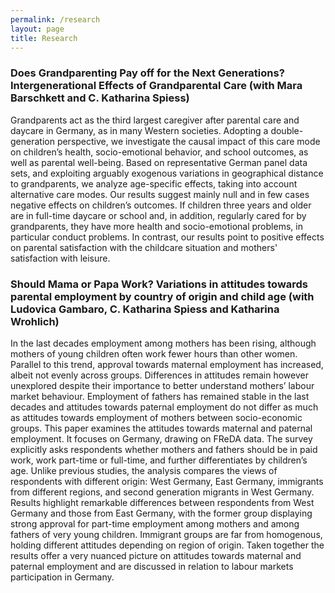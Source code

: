 ```yaml
---
permalink: /research
layout: page
title: Research
---
```


### Does Grandparenting Pay off for the Next Generations? Intergenerational Effects of Grandparental Care (with Mara Barschkett and C. Katharina Spiess)

Grandparents act as the third largest caregiver after parental care and daycare in Germany, as in many Western societies. Adopting a double-generation perspective, we investigate the causal impact of this care mode on children’s health, socio-emotional behavior, and school outcomes, as well as parental well-being. Based on representative German panel data sets, and exploiting arguably exogenous variations in geographical distance to grandparents, we analyze age-specific effects, taking into account alternative care modes. Our results suggest mainly null and in few cases negative effects on children’s outcomes. If children three years and older are in full-time daycare or school and, in addition, regularly cared for by grandparents, they have more health and socio-emotional problems, in particular conduct problems. In contrast, our results point to positive effects on parental satisfaction with the childcare situation and mothers' satisfaction with leisure. 


### Should Mama or Papa Work? Variations in attitudes towards parental employment by country of origin and child age (with Ludovica Gambaro, C. Katharina Spiess and Katharina Wrohlich)

In the last decades employment among mothers has been rising, although mothers of young children often work fewer hours than other women. Parallel to this trend, approval towards maternal employment has increased, albeit not evenly across groups. Differences in attitudes remain however unexplored despite their importance to better understand mothers’ labour market behaviour. Employment of fathers has remained stable in the last decades and attitudes towards paternal employment do not differ as much as attitudes towards employment of mothers between socio-economic groups. This paper examines the attitudes towards maternal and paternal employment. It focuses on Germany, drawing on FReDA data. The survey explicitly asks respondents whether mothers and fathers should be in paid work, work part-time or full-time, and further differentiates by children’s age. Unlike previous studies, the analysis compares the views of respondents with different origin: West Germany, East Germany, immigrants from different regions, and second generation migrants in West Germany. Results highlight remarkable differences between respondents from West Germany and those from East Germany, with the former group displaying strong approval for part-time employment among mothers and among fathers of very young children. Immigrant groups are far from homogenous, holding different attitudes depending on region of origin. Taken together the results offer a very nuanced picture on attitudes towards maternal and paternal employment and are discussed in relation to labour markets participation in Germany.


